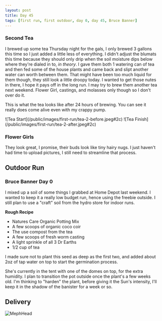 ```yaml
---
layout: post
title: Day 45
tags: [first run, first outdoor, day 0, day 45, Bruce Banner]
---
```


### Second Tea

I brewed up some tea Thursday night for the gals, I only brewed 3 gallons this time so I just added a little less of everything. I didn't adjust the blumats this time because they should only drip when the soil moisture dips below where they're dialed in to, <i class="orange">in theory</i>. I gave them both 1 watering can of tea and then fed some of the house plants and came back and slipt another water can worth between them. That might have been too much liquid for them though, they still look a little droopy today. I wanted to get those nutes in there, I hope it pays off in the long run.  I may try to brew them another tea next weekend. Flower Girl, castings, and molasses only though so I don't over do it.

This is what the tea looks like after 24 hours of brewing. You can see it really does come alive even with my crappy pump.

<span class="pic-row">
![Tea Start](/public/images/first-run/tea-2-before.jpeg#2c)
![Tea Finish](/public/images/first-run/tea-2-after.jpeg#2c)
</span>

### Flower Girls

They look great, I promise, their buds look like tiny hairy nugs. I just haven't had time to upload pictures, I still need to streamline that process.



## Outdoor Run

### Bruce Banner Day 0

I mixed up a soil of some things I grabbed at Home Depot last weekend. I wanted to keep it a really low budget run, hence using the freebie outside. I still plan to use a "craft" soil from the hydro store for indoor runs.

 __Rough Recipe__
 - Natures Care Organic Potting Mix
 - A few scoops of organic coco coir
 - The use compost from the tea
 - A few scoops of fresh worm casting
 - A light sprinkle of all 3 Dr Earths
 - 1/2 cup of tea

I made sure not to plant this seed as deep as the first two, and added about 2oz of tap water on top to start the germination process.  

She's currently in the tent with one of the domes on top, for the extra humidity. I plan to transition the pot outside once the plant's a few weeks old. I'm thinking to "harden" the plant, before giving it the Sun's intensity, I'll keep it in the shadow of the banister for a week or so.

## Delivery

![MephHead](/public/images/meph.jpeg#75)
